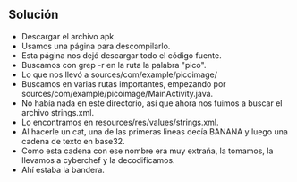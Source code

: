 ## Solución
- Descargar el archivo apk.
- Usamos una página para descompilarlo.
- Esta página nos dejó descargar todo el código fuente.
- Buscamos con grep -r en la ruta la palabra "pico".
- Lo que nos llevó a sources/com/example/picoimage/
- Buscamos en varias rutas importantes, empezando por sources/com/example/picoimage/MainActivity.java.
- No había nada en este directorio, así que ahora nos fuimos a buscar el archivo strings.xml.
- Lo encontramos en resources/res/values/strings.xml.
- Al hacerle un cat, una de las primeras lineas decía BANANA y luego una cadena de texto en base32.
- Como esta cadena con ese nombre era muy extraña, la tomamos, la llevamos a cyberchef y la decodificamos.
- Ahí estaba la bandera.